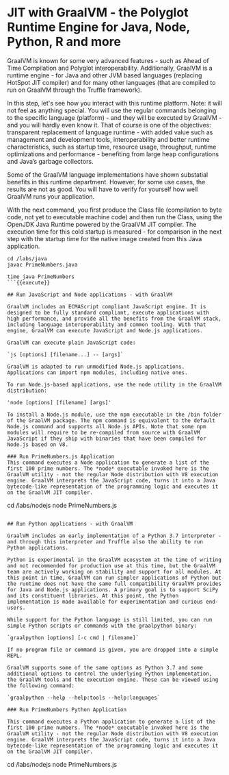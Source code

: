 # JIT with GraalVM - the Polyglot Runtime Engine for Java, Node, Python, R and more

GraalVM is known for some very advanced features - such as Ahead of Time Compilation and Polyglot interoperability. Additionally, GraalVM is a runtime engine - for Java and other JVM based languages (replacing HotSpot JIT compiler) and for many other languages (that are compiled to run on GraalVM through the Truffle framework).

In this step, let's see how you interact with this runtime platform. Note: it will not feel as anything special. You will use the regular commands belonging to the specific language (platform) - and they will be executed by GraalVM - and you will hardly even know it. That of course is one of the objectives: transparent replacement of language runtime - with added value such as management and development tools, interoperability and better runtime characteristics, such as startup time, resource usage, throughput, runtime optimizations and performance - benefiting from large heap configurations and Java’s garbage collectors. 

Some of the GraalVM language implementations have shown substatial benefits in this runtime department. However, for some use cases, the results are not as good. You will have to verify for yourself how well GraalVM runs your application. 

With the next command, you first produce the Class file (compilation to byte code, not yet to executable machine code) and then run the Class, using the OpenJDK Java Runtime powered by the GraalVM JIT compiler. The execution time for this cold startup is measured - for comparison in the next step with the startup time for the native image created from this Java application.

```
cd /labs/java
javac PrimeNumbers.java

time java PrimeNumbers
```{{execute}}

## Run JavaScript and Node applications - with GraalVM

GraalVM includes an ECMAScript compliant JavaScript engine. It is designed to be fully standard compliant, execute applications with high performance, and provide all the benefits from the GraalVM stack, including language interoperability and common tooling. With that engine, GraalVM can execute JavaScript and Node.js applications.

GraalVM can execute plain JavaScript code:

`js [options] [filename...] -- [args]`

GraalVM is adapted to run unmodified Node.js applications. Applications can import npm modules, including native ones.

To run Node.js-based applications, use the node utility in the GraalVM distribution:

'node [options] [filename] [args]'

To install a Node.js module, use the npm executable in the /bin folder of the GraalVM package. The npm command is equivalent to the default Node.js command and supports all Node.js APIs. Note that some npm modules will require to be re-compiled from source with GraalVM JavaScript if they ship with binaries that have been compiled for Node.js based on V8.

### Run PrimeNumbers.js Application
This command executes a Node application to generate a list of the first 100 prime numbers. The *node* executable invoked here is the GraalVM utility - not the regular Node distribution with V8 execution engine. GraalVM interprets the JavaScript code, turns it into a Java bytecode-like representation of the programming logic and executes it on the GraalVM JIT compiler.

```
cd /labs/nodejs
node PrimeNumbers.js
```{{execute}}

## Run Python applications - with GraalVM

GraalVM includes an early implementation of a Python 3.7 interpreter - and through this interpreter and Truffle also the ability to run Python applications. 

Python is experimental in the GraalVM ecosystem at the time of writing and not recommended for production use at this time, but the GraalVM team are actively working on stability and support for all modules. At this point in time, GraalVM can run simpler applications of Python but the runtime does not have the same full compatibility GraalVM provides for Java and Node.js applications. A primary goal is to support SciPy and its constituent libraries. At this point, the Python implementation is made available for experimentation and curious end-users.

While support for the Python language is still limited, you can run simple Python scripts or commands with the graalpython binary:

`graalpython [options] [-c cmd | filename]`

If no program file or command is given, you are dropped into a simple REPL.

GraalVM supports some of the same options as Python 3.7 and some additional options to control the underlying Python implementation, the GraalVM tools and the execution engine. These can be viewed using the following command:

`graalpython --help --help:tools --help:languages`

### Run PrimeNumbers Python Application

This command executes a Python application to generate a list of the first 100 prime numbers. The *node* executable invoked here is the GraalVM utility - not the regular Node distribution with V8 execution engine. GraalVM interprets the JavaScript code, turns it into a Java bytecode-like representation of the programming logic and executes it on the GraalVM JIT compiler.

```
cd /labs/nodejs
node PrimeNumbers.js
```{{execute}}